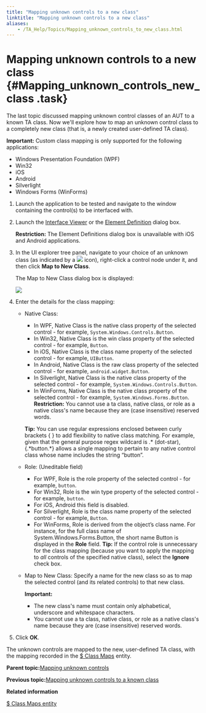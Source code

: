 ```yaml
--- 
title: "Mapping unknown controls to a new class"
linktitle: "Mapping unknown controls to a new class"
aliases: 
    - /TA_Help/Topics/Mapping_unknown_controls_to_new_class.html
---
```

# Mapping unknown controls to a new class {#Mapping_unknown_controls_new_class .task}

The last topic discussed mapping unknown control classes of an AUT to a known TA class. Now we'll explore how to map an unknown control class to a completely new class \(that is, a newly created user-defined TA class\).

**Important:** Custom class mapping is only supported for the following applications:

-   Windows Presentation Foundation \(WPF\)
-   Win32
-   iOS
-   Android
-   Silverlight
-   Windows Forms \(WinForms\)

1.  Launch the application to be tested and navigate to the window containing the control\(s\) to be interfaced with.

2.  Launch the [Interface Viewer](Interface_def_Viewer_Starting.html) or the [Element Definition](Interface_def_client_interface_tool_identify.html) dialog box.

    **Restriction:** The Element Definitions dialog box is unavailable with iOS and Android applications.

3.  In the UI explorer tree panel, navigate to your choice of an unknown class \(as indicated by a ![](../Images/ug_interface_definition41.png) icon\), right-click a control node under it, and then click **Map to New Class**.

    The Map to New Class dialog box is displayed:

    ![](../Images/Map_to_new_class_dialog.png)

4.  Enter the details for the class mapping:

    -   Native Class:

        -   In WPF, Native Class is the native class property of the selected control - for example, `System.Windows.Controls.Button`.
        -   In Win32, Native Class is the win class property of the selected control - for example, `Button`.
        -   In iOS, Native Class is the class name property of the selected control - for example, `UIButton`.
        -   In Android, Native Class is the raw class property of the selected control - for example, `android.widget.Button`.
        -   In Silverlight, Native Class is the native class property of the selected control - for example, `System.Windows.Controls.Button`.
        -   In WinForms, Native Class is the native class property of the selected control - for example, `System.Windows.Forms.Button`.
        **Restriction:** You cannot use a ta class, native class, or role as a native class's name because they are \(case insensitive\) reserved words.

        **Tip:** You can use regular expressions enclosed between curly brackets \{ \} to add flexibility to native class matching. For example, given that the general purpose regex wildcard is .\* \(dot-star\), \{.\*button.\*\} allows a single mapping to pertain to any native control class whose name includes the string “button”.

    -   Role: \(Uneditable field\)

        -   For WPF, Role is the role property of the selected control - for example, `button`.
        -   For Win32, Role is the win type property of the selected control - for example, ``button``.
        -   For iOS, Android this field is disabled.
        -   For Silverlight, Role is the class name property of the selected control - for example, `Button`.
        -   For WinForms, Role is derived from the object’s class name. For instance, for the full class name of System.Windows.Forms.Button, the short name Button is displayed in the **Role** field.
        **Tip:** If the control role is unnecessary for the class mapping \(because you want to apply the mapping to *all* controls of the specified native class\), select the **Ignore** check box.

    -   Map to New Class: Specify a name for the new class so as to map the selected control \(and its related controls\) to that new class.

        **Important:**

        -   The new class's name must contain only alphabetical, underscore and whitespace characters.
        -   You cannot use a ta class, native class, or role as a native class's name because they are \(case insensitive\) reserved words.
5.  Click **OK**.


The unknown controls are mapped to the new, user-defined TA class, with the mapping recorded in the [$ Class Maps](Interface_def_Viewer_class_mapping.html) entity.

**Parent topic:**[Mapping unknown controls](../../TA_Help/Topics/Mapping_unknown_controls.html)

**Previous topic:**[Mapping unknown controls to a known class](../../TA_Help/Topics/Mapping_unknown_controls_to_known_class.html)

**Related information**  


[$ Class Maps entity](../../TA_Help/Topics/Interface_def_Viewer_class_mapping.html)

